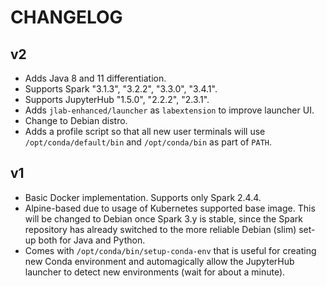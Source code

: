 # CHANGELOG

## v2

- Adds Java 8 and 11 differentiation.
- Supports Spark "3.1.3", "3.2.2", "3.3.0", "3.4.1".
- Supports JupyterHub "1.5.0", "2.2.2", "2.3.1".
- Adds `jlab-enhanced/launcher` as `labextension` to improve launcher UI.
- Change to Debian distro.
- Adds a profile script so that all new user terminals will use
  `/opt/conda/default/bin` and `/opt/conda/bin` as part of `PATH`.

## v1

- Basic Docker implementation. Supports only Spark 2.4.4.
- Alpine-based due to usage of Kubernetes supported base image. This will be
  changed to Debian once Spark 3.y is stable, since the Spark repository has
  already switched to the more reliable Debian (slim) set-up both for Java and
  Python.
- Comes with `/opt/conda/bin/setup-conda-env` that is useful for creating new
  Conda environment and automagically allow the JupyterHub launcher to detect
  new environments (wait for about a minute).
